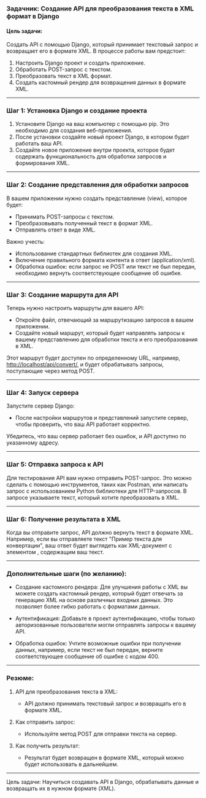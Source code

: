 ### Задачник: Создание API для преобразования текста в XML формат в Django

#### Цель задачи:

Создать API с помощью Django, который принимает текстовый запрос и возвращает его в формате XML. В процессе работы вам предстоит:

1. Настроить Django проект и создать приложение.
2. Обработать POST-запрос с текстом.
3. Преобразовать текст в XML формат.
4. Создать кастомный рендер для возвращения данных в формате XML.

---

### Шаг 1: Установка Django и создание проекта

1. Установите Django на ваш компьютер с помощью pip. Это необходимо для создания веб-приложения.
2. После установки создайте новый проект Django, в котором будет работать ваш API.
3. Создайте новое приложение внутри проекта, которое будет содержать функциональность для обработки запросов и формирования XML.

---

### Шаг 2: Создание представления для обработки запросов

В вашем приложении нужно создать представление (view), которое будет:

* Принимать POST-запросы с текстом.
* Преобразовывать полученный текст в формат XML.
* Отправлять ответ в виде XML.

Важно учесть:

* Использование стандартных библиотек для создания XML.
* Включение правильного формата контента в ответ (application/xml).
* Обработка ошибок: если запрос не POST или текст не был передан, необходимо вернуть соответствующее сообщение об ошибке.

---

### Шаг 3: Создание маршрута для API

Теперь нужно настроить маршруты для вашего API:

* Откройте файл, отвечающий за маршрутизацию запросов в вашем приложении.
* Создайте новый маршрут, который будет направлять запросы к вашему представлению для обработки текста и его преобразования в XML.

Этот маршрут будет доступен по определенному URL, например, [http://localhost/api/convert/](http://localhost/api/convert/), и будет обрабатывать запросы, поступающие через метод POST.

---

### Шаг 4: Запуск сервера

Запустите сервер Django:

* После настройки маршрутов и представлений запустите сервер, чтобы проверить, что ваш API работает корректно.

Убедитесь, что ваш сервер работает без ошибок, и API доступно по указанному адресу.

---

### Шаг 5: Отправка запроса к API

Для тестирования API вам нужно отправить POST-запрос. Это можно сделать с помощью инструментов, таких как Postman, или написать запрос с использованием Python библиотеки для HTTP-запросов. В запросе указываете текст, который хотите преобразовать в XML.

---

### Шаг 6: Получение результата в XML

Когда вы отправите запрос, API должно вернуть текст в формате XML. Например, если вы отправляете текст "Пример текста для конвертации", ваш ответ будет выглядеть как XML-документ с элементом <text>, содержащим ваш текст.

---

### Дополнительные шаги (по желанию):

* Создание кастомного рендера: Для улучшения работы с XML вы можете создать кастомный рендер, который будет отвечать за генерацию XML на основе различных входных данных. Это позволяет более гибко работать с форматами данных.

* Аутентификация: Добавьте в проект аутентификацию, чтобы только авторизованные пользователи могли отправлять запросы к вашему API.

* Обработка ошибок: Учтите возможные ошибки при получении данных, например, если текст не был передан, верните соответствующее сообщение об ошибке с кодом 400.

---

### Резюме:

1. API для преобразования текста в XML:

   * API должно принимать текстовый запрос и возвращать его в формате XML.
2. Как отправить запрос:

   * Используйте метод POST для отправки текста на сервер.
3. Как получить результат:

   * Результат будет возвращен в формате XML, который можно будет использовать в дальнейшем.

---

Цель задачи:
Научиться создавать API в Django, обрабатывать данные и возвращать их в нужном формате (XML).
